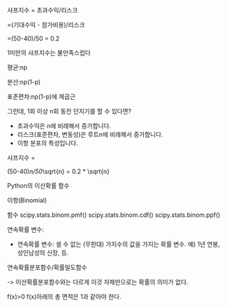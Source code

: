 샤프지수 = 초과수익/리스크

=(기대수익 - 참가비용)/리스크

=(50-40)/50 = 0.2

1미만의 샤프지수는 불만족스럽다

평균:np

분산:np(1-p)

표준편차:np(1-p)에 제곱근


그런데, 1회 이상 n회 동전 던지기를 할 수 있다면?

- 초과수익은 n에 비례해서 증가합니다.
- 리스크(표준편차, 변동성)은 루트n에 비례해서 증가합니다.
- 이항 분포의 특성입니다.

샤프지수 = 

(50-40)*n/50*\sqrt{n} = 0.2 * \sqrt{n}

Python의 이산확률 함수

이항(Binomial)

함수
scipy.stats.binom.pmf()
scipy.stats.binom.cdf()
scipy.stats.binom.ppf()


연속확률 변수: 
- 연속확률 변수: 셀 수 없는 (무한대) 가지수의 값을 가지는 확률 변수.
예) 1년 연봉, 성인남성의 신장, 등.

연속확률분포함수/확률밀도함수

-> 이산확률분포함수와는 다르게 이것 자체만으로는 확률의 의미가 없다.

f(x)>0
f(x)아래의 총 면적은 1과 같아야 한다.

정규분포(가우스 분포)

정규확률 분포 함수 -> 구간(-무한대 ~ +무한대)에 대해서 정의되어 있다.

e = 2.71828
파이 = 3.141592

표준정규분포의 누적확률함수(CDF)
* 표준정규분포의 누적확률 CDF(x)는 구간 -무한대,x 의 구간과 같다

